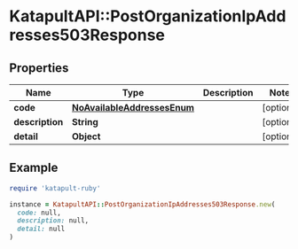 # KatapultAPI::PostOrganizationIpAddresses503Response

## Properties

| Name | Type | Description | Notes |
| ---- | ---- | ----------- | ----- |
| **code** | [**NoAvailableAddressesEnum**](NoAvailableAddressesEnum.md) |  | [optional] |
| **description** | **String** |  | [optional] |
| **detail** | **Object** |  | [optional] |

## Example

```ruby
require 'katapult-ruby'

instance = KatapultAPI::PostOrganizationIpAddresses503Response.new(
  code: null,
  description: null,
  detail: null
)
```

